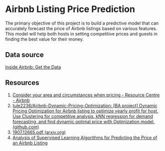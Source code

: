 # Airbnb Listing Price Prediction

The primary objective of this project is to build a predictive model that can accurately forecast the price of Airbnb listings based on various features. This model will help both hosts in setting competitive prices and guests in finding the best value for their money.

## Data source

[Inside Airbnb: Get the Data](http://insideairbnb.com/get-the-data)

## Resources

1. [Consider your area and circumstances when pricing - Resource Centre - Airbnb](https://www.airbnb.ca/resources/hosting-homes/a/consider-your-area-and-circumstances-when-pricing-589)
2. [tule2236/Airbnb-Dynamic-Pricing-Optimization: [BA project] Dynamic Pricing Optimization for Airbnb listing to optimize yearly profit for host. Use Clustering for competitive analysis, kNN regression for demand forecasting, and find dynamic optimal price with Optimization model. (github.com)](https://github.com/tule2236/Airbnb-Dynamic-Pricing-Optimization)
3. [1907.12665.pdf (arxiv.org)](https://arxiv.org/pdf/1907.12665.pdf)
4. [Analysis of Supervised Learning Algorithms for Predicting the Price of an Airbnb Listing](https://chasserush.github.io/AirbnbListingPrediction.github.io/)
